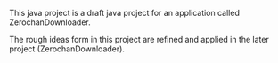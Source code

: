 This java project is a draft java project 
for an application called ZerochanDownloader.

The rough ideas form in this project are refined 
and applied in the later project 
(ZerochanDownloader).